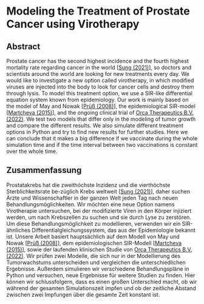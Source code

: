 # Modeling the Treatment of Prostate Cancer using Virotherapy

## Abstract
Prostate cancer has the second highest incidence and the fourth highest mortality rate regarding cancer in the world [[Sung (2021)](https://acsjournals.onlinelibrary.wiley.com/doi/full/10.3322/caac.21660)], so doctors and scientists around the world are looking for new treatments every day. We would like to investigate a new option called virotherapy, in which modified viruses are injected into the body to look for cancer cells and destroy them through lysis. To model this treatment option, we use a SIR-like differential equation system known from epidemiology. Our work is mainly based on the model of May and Nowak [[Prüß (2008)](https://doi.org/10.1007/978-3-7643-8437-1)], the epidemiological SIR-model [[Martcheva (2015)](https://doi.org/10.1007/978-1-4899-7612-3_2)], and the ongoing clinical trial of [Orca Therapeutics B.V. (2022)](https://clinicaltrials.gov/ct2/show/record/NCT04097002). We test two models that differ only in the modeling of tumor growth and compare the different results. We also simulate different treatment options in Python and try to find new results for further studies. Here we can conclude that it makes a big difference if we vaccinate during the whole simulation time and if the time interval between two vaccinations is constant over the whole time. 

## Zusammenfassung
Prostatakrebs hat die zweithöchste Inzidenz und die vierthöchste Sterblichkeitsrate be-züglich Krebs weltweit [[Sung (2021)](https://acsjournals.onlinelibrary.wiley.com/doi/full/10.3322/caac.21660)], daher suchen Ärzte und Wissenschaftler in der ganzen Welt jeden Tag nach neuen Behandlungsmöglichkeiten. Wir möchten eine neue Option namens Virotherapie untersuchen, bei der modifizierte Viren in den Körper injiziert werden, um nach Krebszellen zu suchen und sie durch Lyse zu zerstören. Um diese Behandlungsmöglichkeit zu modellieren, verwenden wir ein SIR-ähnliches Differentialgleichungssystem, das aus der Epidemiologie bekannt ist. Unsere Arbeit basiert hauptsächlich auf dem Modell von May und Nowak [[Prüß (2008)](https://doi.org/10.1007/978-3-7643-8437-1)], dem epidemiologischen SIR-Modell [[Martcheva (2015)](https://doi.org/10.1007/978-1-4899-7612-3_2)], sowie der laufenden klinischen Studie von [Orca Therapeutics B.V. (2022)](https://clinicaltrials.gov/ct2/show/record/NCT04097002). Wir prüfen zwei Modelle, die sich nur in der Modellierung des Tumorwachstums unterscheiden und vergleichen die unterschiedlichen Ergebnisse. Außerdem simulieren wir verschiedene Behandlungspläne in Python und versuchen, neue Ergebnisse für weitere Studien zu finden. Hier können wir schlussfolgern, dass es einen großen Unterschied macht, ob wir während der gesamten Simulationszeit impfen und ob der zeitliche Abstand zwischen zwei Impfungen über die gesamte Zeit konstant ist. 
